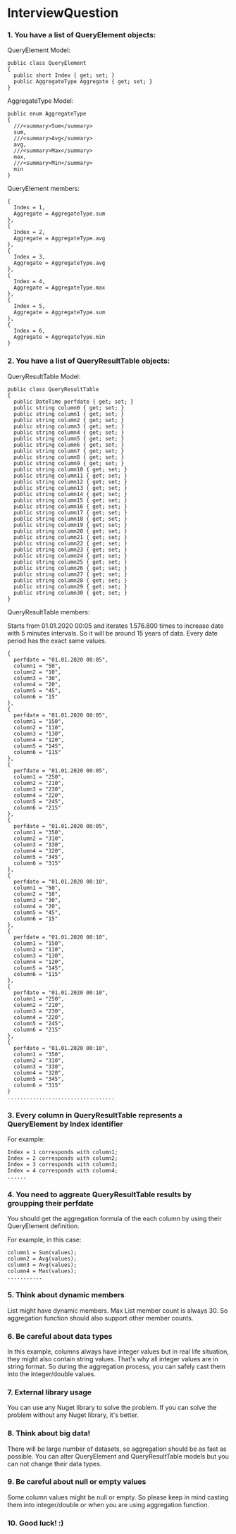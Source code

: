 # InterviewQuestion

### 1. You have a list of QueryElement objects:

QueryElement Model:

```
public class QueryElement 
{
  public short Index { get; set; }
  public AggregateType Aggregate { get; set; }
}
```

AggregateType Model:
	
```
public enum AggregateType
{
  ///<summary>Sum</summary>
  sum,
  ///<summary>Avg</summary>
  avg,
  ///<summary>Max</summary>
  max,
  ///<summary>Min</summary>
  min
}
```
	
QueryElement members:
	
```
{
  Index = 1,
  Aggregate = AggregateType.sum
},
{
  Index = 2,
  Aggregate = AggregateType.avg
},
{
  Index = 3,
  Aggregate = AggregateType.avg
},
{
  Index = 4,
  Aggregate = AggregateType.max
},
{
  Index = 5,
  Aggregate = AggregateType.sum
},
{
  Index = 6,
  Aggregate = AggregateType.min
}
```

### 2. You have a list of QueryResultTable objects:

QueryResultTable Model:
	
```
public class QueryResultTable
{
  public DateTime perfdate { get; set; }
  public string column0 { get; set; }
  public string column1 { get; set; }
  public string column2 { get; set; }
  public string column3 { get; set; }
  public string column4 { get; set; }
  public string column5 { get; set; }
  public string column6 { get; set; }
  public string column7 { get; set; }
  public string column8 { get; set; }
  public string column9 { get; set; }
  public string column10 { get; set; }
  public string column11 { get; set; }
  public string column12 { get; set; }
  public string column13 { get; set; }
  public string column14 { get; set; }
  public string column15 { get; set; }
  public string column16 { get; set; }
  public string column17 { get; set; }
  public string column18 { get; set; }
  public string column19 { get; set; }
  public string column20 { get; set; }
  public string column21 { get; set; }
  public string column22 { get; set; }
  public string column23 { get; set; }
  public string column24 { get; set; }
  public string column25 { get; set; }
  public string column26 { get; set; }
  public string column27 { get; set; }
  public string column28 { get; set; }
  public string column29 { get; set; }
  public string column30 { get; set; }
}
```

QueryResultTable members:
	
Starts from 01.01.2020 00:05 and iterates 1.576.800 times to increase date with 5 minutes intervals.
So it will be around 15 years of data. Every date period has the exact same values.
	
```
{
  perfdate = "01.01.2020 00:05",
  column1 = "50",
  column2 = "10",
  column3 = "30",
  column4 = "20",
  column5 = "45",
  column6 = "15"
},
{
  perfdate = "01.01.2020 00:05",
  column1 = "150",
  column2 = "110",
  column3 = "130",
  column4 = "120",
  column5 = "145",
  column6 = "115"
},
{
  perfdate = "01.01.2020 00:05",
  column1 = "250",
  column2 = "210",
  column3 = "230",
  column4 = "220",
  column5 = "245",
  column6 = "215"
},
{
  perfdate = "01.01.2020 00:05",
  column1 = "350",
  column2 = "310",
  column3 = "330",
  column4 = "320",
  column5 = "345",
  column6 = "315"
},
{
  perfdate = "01.01.2020 00:10",
  column1 = "50",
  column2 = "10",
  column3 = "30",
  column4 = "20",
  column5 = "45",
  column6 = "15"
},
{
  perfdate = "01.01.2020 00:10",
  column1 = "150",
  column2 = "110",
  column3 = "130",
  column4 = "120",
  column5 = "145",
  column6 = "115"
},
{
  perfdate = "01.01.2020 00:10",
  column1 = "250",
  column2 = "210",
  column3 = "230",
  column4 = "220",
  column5 = "245",
  column6 = "215"
},
{
  perfdate = "01.01.2020 00:10",
  column1 = "350",
  column2 = "310",
  column3 = "330",
  column4 = "320",
  column5 = "345",
  column6 = "315"
}
..................................
```

### 3. Every column in QueryResultTable represents a QueryElement by Index identifier

For example:

```
Index = 1 corresponds with column1;
Index = 2 corresponds with column2;
Index = 3 corresponds with column3;
Index = 4 corresponds with column4;
......
```
	
### 4. You need to aggreate QueryResultTable results by groupping their perfdate

You should get the aggregation formula of the each column by using their QueryElement definition.

For example, in this case:

```
column1 = Sum(values);
column2 = Avg(values);
column3 = Avg(values);
column4 = Max(values);
...........
```

### 5. Think about dynamic members

List<QueryElement> might have dynamic members. 
Max List<QueryElement> member count is always 30. 
So aggregation function should also support other member counts.

### 6. Be careful about data types

In this example, columns always have integer values but in real life situation, they might also contain string values. 
That's why all integer values are in string format. So during the aggregation process, you can safely cast them into the integer/double values.

### 7. External library usage

You can use any Nuget library to solve the problem. If you can solve the problem without any Nuget library, it's better.

### 8. Think about big data!

There will be large number of datasets, so aggregation should be as fast as possible. 
You can alter QueryElement and QueryResultTable models but you can not change their data types.

### 9. Be careful about null or empty values

Some column values might be null or empty. So please keep in mind casting them into integer/double or when you are using aggregation function.

### 10. Good luck! :)
